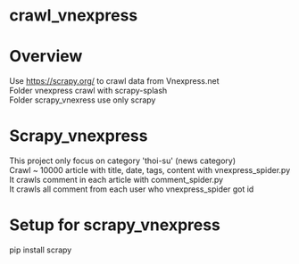 # crawl_vnexpress

# Overview
Use https://scrapy.org/ to crawl data from Vnexpress.net  
Folder vnexpress crawl with scrapy-splash  
Folder scrapy_vnexress use only scrapy  
# Scrapy_vnexpress
This project only focus on category 'thoi-su' (news category)  
Crawl ~ 10000 article with title, date, tags, content with vnexpress_spider.py  
It crawls comment in each article with comment_spider.py  
It crawls all comment from each user who vnexpress_spider got id  
# Setup for scrapy_vnexpress  
pip install scrapy 
